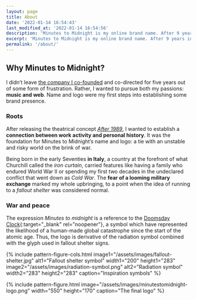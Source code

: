 ```yaml
---
layout: page
title: About
date: '2022-01-14 16:54:43'
last_modified_at: '2022-01-14 16:54:56'
description: 'Minutes to Midnight is my online brand name. After 9 years in the UK, I’m currently freelancing in Milan. I’ve been keeping a blog since 2002. Find everything through the archive.'
excerpt: 'Minutes to Midnight is my online brand name. After 9 years in the UK, I’m currently freelancing in Milan. I’ve been keeping a <a href="/blog/"><strong>blog</strong></a> since 2002. Find everything through the <a href="/archive/"><strong>archive</strong></a>.'
permalink: '/about/'
---
```

## Why Minutes to Midnight?

I didn’t leave [the company I co-founded](https://web.archive.org/web/20180314165034/http://uifarm.co.uk/) and co-directed for five years out of some form of frustration. Rather, I wanted to pursue both my passions: **music and web**. Name and logo were my first steps into establishing some brand presence.

### Roots

After releasing the theatrical concept [_After 1989_](/work/original-music-productions/after-1989/), I wanted to establish a **connection between work activity and personal history**. It was the foundation for Minutes to Midnight’s name and logo: a tie with an unstable and risky world on the brink of war.

Being born in the early Seventies **in Italy**, a country at the forefront of what Churchill called the _iron curtain_, carried features like having a family who endured World War II or spending my first two decades in the undeclared conflict that went down as _Cold War_. The **fear of a looming military exchange** marked my whole upbringing, to a point when the idea of running to a _fallout shelter_ was considered normal.

### War and peace

The expression _Minutes to midnight_ is a reference to the [Doomsday Clock](https://en.wikipedia.org/wiki/Doomsday_Clock){:target="_blank" rel="noopener"}, a symbol which have represented the likelihood of a human-made global catastrophe since the start of the atomic age. Thus, the logo is derivative of the radiation symbol combined with the glyph used in fallout shelter signs.

{% include pattern-figure-cols.html image1="/assets/images/fallout-shelter.jpg" alt1="Fallout shelter symbol" width1="200" height1="283" image2="/assets/images/radiation-symbol.png" alt2="Radiation symbol" width2="283" height2="283" caption="Inspiration symbols" %}

{% include pattern-figure.html image="/assets/images/minutestomidnight-logo.png" width="550" height="170" caption="The final logo" %}